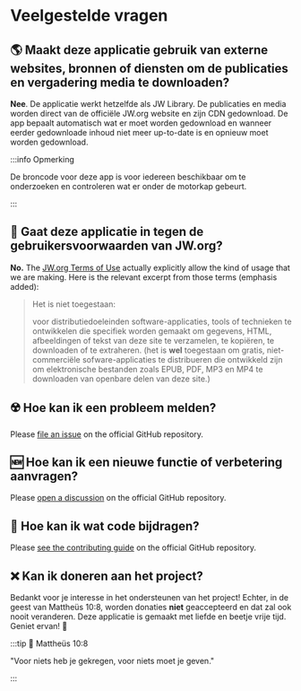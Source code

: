 # Veelgestelde vragen

## :earth_americas: Maakt deze applicatie gebruik van externe websites, bronnen of diensten om de publicaties en vergadering media te downloaden?

**Nee**. De applicatie werkt hetzelfde als JW Library. De publicaties en media worden direct van de officiële JW.org website en zijn CDN gedownload. De app bepaalt automatisch wat er moet worden gedownload en wanneer eerder gedownloade inhoud niet meer up-to-date is en opnieuw moet worden gedownload.

:::info Opmerking

De broncode voor deze app is voor iedereen beschikbaar om te onderzoeken en controleren wat er onder de motorkap gebeurt.

:::

## :thinking: Gaat deze applicatie in tegen de gebruikersvoorwaarden van JW.org?

**No.** The [JW.org Terms of Use](https://www.jw.org/finder?docid=1011511&prefer=content) actually explicitly allow the kind of usage that we are making. Here is the relevant excerpt from those terms (emphasis added):

> Het is niet toegestaan:
>
> voor distributiedoeleinden software-applicaties, tools of technieken te ontwikkelen die specifiek worden gemaakt om gegevens, HTML, afbeeldingen of tekst van deze site te verzamelen, te kopiëren, te downloaden of te extraheren. (het is **wel** toegestaan om gratis, niet-commerciële sofware-applicaties te distribueren die ontwikkeld zijn om elektronische bestanden zoals EPUB, PDF, MP3 en MP4 te downloaden van openbare delen van deze site.)

## :radioactive: Hoe kan ik een probleem melden?

Please [file an issue](https://github.com/sircharlo/meeting-media-manager/issues) on the official GitHub repository.

## :new: Hoe kan ik een nieuwe functie of verbetering aanvragen?

Please [open a discussion](https://github.com/sircharlo/meeting-media-manager/discussions) on the official GitHub repository.

## :handshake: Hoe kan ik wat code bijdragen?

Please [see the contributing guide](https://github.com/sircharlo/meeting-media-manager/blob/master/CONTRIBUTING.md) on the official GitHub repository.

## :x: Kan ik doneren aan het project?

Bedankt voor je interesse in het ondersteunen van het project! Echter, in de geest van Mattheüs 10:8, worden donaties **niet** geaccepteerd en dat zal ook nooit veranderen. Deze applicatie is gemaakt met liefde en beetje vrije tijd. Geniet ervan! :tada:

:::tip :book: Mattheüs 10:8

"Voor niets heb je gekregen, voor niets moet je geven."

:::
